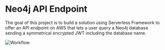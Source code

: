 # Neo4j API Endpoint

The goal of this project is to build a solution using Serverless Framework to offer an API endpoint on AWS that lets a user query a Neo4j database sending a symmetrical encrypted JWT including the database name.

![Workflow](imgs/workflow.png?raw=true "Workflow")
